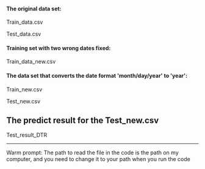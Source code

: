 #### The original data set:

Train_data.csv

Test_data.csv

#### Training set with two wrong dates fixed:

Train_data_new.csv

#### The data set that converts the date format 'month/day/year' to 'year':

Train_new.csv

Test_new.csv



## The predict result for the Test_new.csv

Test_result_DTR

***

Warm prompt:
The path to read the file in the code is the path on my computer, and you need to change it to your path when you run the code
